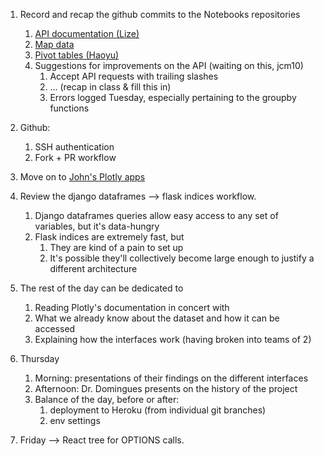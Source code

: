 
1. Record and recap the github commits to the Notebooks repositories
	1. [API documentation (Lize)](https://github.com/rice-crc/voyages-api/pull/33)
	1. [Map data](https://github.com/JohnMulligan/voyages_python_notebooks/pull/1)
	1. [Pivot tables (Haoyu)](https://github.com/JohnMulligan/voyages_python_notebooks/pull/2)
	1. Suggestions for improvements on the API (waiting on this, jcm10)
		1. Accept API requests with trailing slashes
		1. ... (recap in class & fill this in)
		1. Errors logged Tuesday, especially pertaining to the groupby functions
1. Github:
	1. SSH authentication
	1. Fork + PR workflow
1. Move on to [John's Plotly apps](https://github.com/JohnMulligan/voyages_plotly_2022)
1. Review the django dataframes --> flask indices workflow.
	1. Django dataframes queries allow easy access to any set of variables, but it's data-hungry
	1. Flask indices are extremely fast, but
		1. They are kind of a pain to set up
		1. It's possible they'll collectively become large enough to justify a different architecture
1. The rest of the day can be dedicated to
	1. Reading Plotly's documentation in concert with
	1. What we already know about the dataset and how it can be accessed
	1. Explaining how the interfaces work (having broken into teams of 2)
1. Thursday
	1. Morning: presentations of their findings on the different interfaces
	1. Afternoon: Dr. Domingues presents on the history of the project
	1. Balance of the day, before or after:
		1. deployment to Heroku (from individual git branches)
		1. env settings

1. Friday --> React tree for OPTIONS calls.
